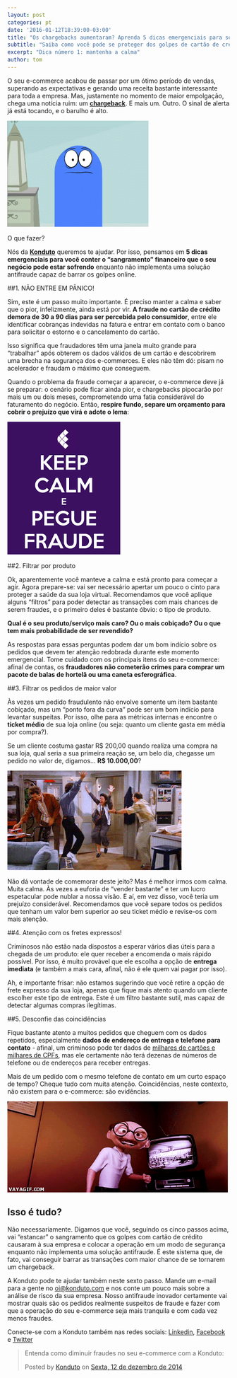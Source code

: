 ```yaml
---
layout: post
categories: pt
date: '2016-01-12T18:39:00-03:00'
title: "Os chargebacks aumentaram? Aprenda 5 dicas emergenciais para se proteger de fraudes"
subtitle: "Saiba como você pode se proteger dos golpes de cartão de crédito enquanto não implanta uma solução antifraude"
excerpt: "Dica número 1: mantenha a calma"
author: tom
---
```

O seu e-commerce acabou de passar por um ótimo período de vendas, superando as expectativas e gerando uma receita bastante interessante para toda a empresa. Mas, justamente no momento de maior empolgação, chega uma notícia ruim: um **[chargeback](http://blog.konduto.com/pt/2014/09/o-que-fazer-quando-recebe-o-primeiro-chargeback?utm_source=konduto&utm_medium=blog&utm_campaign=conteudo)**. E mais um. Outro. O sinal de alerta já está tocando, e o barulho é alto.  

![blu](/images/160112-blu.gif)

O que fazer?

Nós da **[Konduto](http://konduto.com/?utm_source=konduto&utm_medium=blog&utm_campaign=conteudo)** queremos te ajudar. Por isso, pensamos em **5 dicas emergenciais para você conter o “sangramento” financeiro que o seu negócio pode estar sofrendo** enquanto não implementa uma solução antifraude capaz de barrar os golpes online. 

##1. NÃO ENTRE EM PÂNICO!

Sim, este é um passo muito importante. É preciso manter a calma e saber que o pior, infelizmente, ainda está por vir. **A fraude no cartão de crédito demora de 30 a 90 dias para ser percebida pelo consumidor**, entre ele identificar cobranças indevidas na fatura e entrar em contato com o banco para solicitar o estorno e o cancelamento do cartão. 

Isso significa que fraudadores têm uma janela muito grande para “trabalhar” após obterem os dados válidos de um cartão e descobrirem uma brecha na segurança dos e-commerces. E eles não têm dó: pisam no acelerador e fraudam o máximo que conseguem.

Quando o problema da fraude começar a aparecer, o e-commerce deve já se preparar: o cenário pode ficar ainda pior, e chargebacks pipocarão por mais um ou dois meses, comprometendo uma fatia considerável do faturamento do negócio. Então, **respire fundo, separe um orçamento para cobrir o prejuízo que virá e adote o lema**: 

![peguefraude](/images/160112-v1-kcpf.png)

##2. Filtrar por produto

Ok, aparentemente você manteve a calma e está pronto para começar a agir. Agora prepare-se: vai ser necessário apertar um pouco o cinto para proteger a saúde da sua loja virtual. Recomendamos que você aplique alguns “filtros” para poder detectar as transações com mais chances de serem fraudes, e o primeiro deles é bastante óbvio: o tipo de produto.

**Qual é o seu produto/serviço mais caro? Ou o mais cobiçado? Ou o que tem mais probabilidade de ser revendido?**

As respostas para essas perguntas podem dar um bom indício sobre os pedidos que devem ter atenção redobrada durante este momento emergencial. Tome cuidado com os principais itens do seu e-commerce: afinal de contas, os **fraudadores não cometerão crimes para comprar um pacote de balas de hortelã ou uma caneta esferográfica**. 

##3. Filtrar os pedidos de maior valor

Às vezes um pedido fraudulento não envolve somente um item bastante cobiçado, mas um “ponto fora da curva” pode ser um bom indício para levantar suspeitas. Por isso, olhe para as métricas internas e encontre o **ticket médio** de sua loja online (ou seja: quanto um cliente gasta em média por compra?). 

Se um cliente costuma gastar R$ 200,00 quando realiza uma compra na sua loja, qual seria a sua primeira reação se, um belo dia, chegasse um pedido no valor de, digamos... **R$ 10.000,00**?

![festa](/images/160112-celebration.gif)

Não dá vontade de comemorar deste jeito? Mas é melhor irmos com calma. Muita calma. Às vezes a euforia de “vender bastante” e ter um lucro espetacular pode nublar a nossa visão. E aí, em vez disso, você teria um prejuízo considerável. Recomendamos que você separe todos os pedidos que tenham um valor bem superior ao seu ticket médio e revise-os com mais atenção. 

##4. Atenção com os fretes expressos! 

Criminosos não estão nada dispostos a esperar vários dias úteis para a chegada de um produto: ele quer receber a encomenda o mais rápido possível. Por isso, é muito provável que ele escolha a opção de **entrega imediata** (e também a mais cara, afinal, não é ele quem vai pagar por isso). 

Ah, e importante frisar: não estamos sugerindo que você retire a opção de frete expresso da sua loja, apenas que fique mais atento quando um cliente escolher este tipo de entrega. Este é um filtro bastante sutil, mas capaz de detectar algumas compras ilegítimas. 

##5. Desconfie das coincidências

Fique bastante atento a muitos pedidos que cheguem com os dados repetidos, especialmente **dados de endereço de entrega e telefone para contato** - afinal, um criminoso pode ter dados de [milhares de cartões e milhares de CPFs](https://blog.konduto.com/pt/2014/10/porque-checar-apenas-nome-e-cpf-ja-nao-e-suficiente-na-analise-manual?utm_source=konduto&utm_medium=blog&utm_campaign=conteudo), mas ele certamente não terá dezenas de números de telefone ou de endereços para receber entregas. 

Mais de um pedido com o mesmo telefone de contato em um curto espaço de tempo? Cheque tudo com muita atenção. Coincidências, neste contexto, não existem para o e-commerce: são evidências. 

![coincidencia](/images/160112-coincidence.gif)

## Isso é tudo?

Não necessariamente. Digamos que você, seguindo os cinco passos acima, vai “estancar” o sangramento que os golpes com cartão de crédito causaram à sua empresa e colocar a operação em um modo de segurança enquanto não implementa uma solução antifraude. É este sistema que, de fato, vai conseguir barrar as transações com maior chance de se tornarem um chargeback. 

A Konduto pode te ajudar também neste sexto passo. Mande um e-mail para a gente no [oi@konduto.com](mailto:oi@konduto.com) e nos conte um pouco mais sobre a análise de risco da sua empresa. Nosso antifraude inovador certamente vai mostrar quais são os pedidos realmente suspeitos de fraude e fazer com que a operação do seu e-commerce seja mais tranquila e com cada vez menos fraudes. 

Conecte-se com a Konduto também nas redes sociais: [Linkedin](https://www.linkedin.com/company/konduto), [Facebook](https://www.facebook.com/konduto) e [Twitter](https://twitter.com/KondutoBR)  

<div id="fb-root"></div><script>(function(d, s, id) {  var js, fjs = d.getElementsByTagName(s)[0];  if (d.getElementById(id)) return;  js = d.createElement(s); js.id = id;  js.src = "//connect.facebook.net/pt_BR/sdk.js#xfbml=1&version=v2.3";  fjs.parentNode.insertBefore(js, fjs);}(document, 'script', 'facebook-jssdk'));</script><div class="fb-post" data-href="https://www.facebook.com/konduto/videos/613187352119217/" data-width="650"><div class="fb-xfbml-parse-ignore"><blockquote cite="https://www.facebook.com/konduto/videos/613187352119217/"><p>Entenda como diminuir fraudes no seu e-commerce com a Konduto:</p>Posted by <a href="https://www.facebook.com/konduto/">Konduto</a> on&nbsp;<a href="https://www.facebook.com/konduto/videos/613187352119217/">Sexta, 12 de dezembro de 2014</a></blockquote></div></div>
